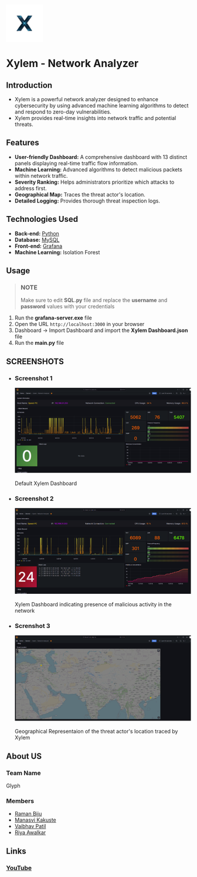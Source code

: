 <img src="images/xylem.png" alt="Example Image" width="100">

# Xylem - Network Analyzer

## Introduction
- Xylem is a powerful network analyzer designed to enhance cybersecurity by using advanced machine learning algorithms to detect and respond to zero-day vulnerabilities.
- Xylem provides real-time insights into network traffic and potential threats.

## Features
- **User-friendly Dashboard:** A comprehensive dashboard with 13 distinct panels displaying real-time traffic flow information.
- **Machine Learning:** Advanced algorithms to detect malicious packets within network traffic.
- **Severity Ranking:** Helps administrators prioritize which attacks to address first.
- **Geographical Map:** Traces the threat actor's location.
- **Detailed Logging:** Provides thorough threat inspection logs.

## Technologies Used
- **Back-end:** [Python](https://www.python.org/downloads/)
- **Database:** [MySQL](https://dev.mysql.com/downloads/mysql/)
- **Front-end:** [Grafana](https://grafana.com/grafana/download)
- **Machine Learning:** Isolation Forest

## Usage
> ### NOTE
> Make sure to edit **SQL.py** file and replace the **username** and **password** values with your credentials

1. Run the **grafana-server.exe** file <br>
2. Open the URL `http://localhost:3000` in your browser <br>
3. Dashboard → Import Dashboard and import the **Xylem Dashboard.json** file <br>
4. Run the **main.py** file <br>

## SCREENSHOTS
- ### Screenshot 1
    ![main-dashboard](/images/s.png) <br><br>
    Default Xylem Dashboard
- ### Screenshot 2
    ![main-dashboard](/images/ss.png) <br><br>
    Xylem Dashboard indicating presence of malicious activity in the network
- ### Screnshot 3
    ![main-dashboard](/images/sss.png) <br><br>
    Geographical Representaion of the threat actor's location traced by Xylem

## About US
### Team Name
Glyph
### Members
- [Raman Biju](https://www.linkedin.com/in/raman-biju/)
- [Manasvi Kakuste](https://www.linkedin.com/in/manasvi-ujwal-kakuste-5a281922a/)
- [Vaibhav Patil](https://www.linkedin.com/in/contact-vaibhav-patil/)
- [Riya Awalkar](https://www.linkedin.com/in/riya-awalkar-15j2004/)
    
## Links
### [YouTube](https://youtu.be/C0G3dnGQYAg?si=-HpLKyIAGzGtCEds)
